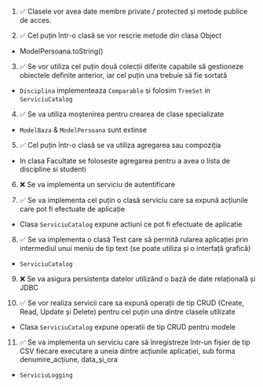 1. ✅ Clasele vor avea date membre private / protected și metode publice de acces.

2. ✅ Cel puțin într-o clasă se vor rescrie metode din clasa Object
- ModelPersoana.toString()

3. ✅ Se vor utiliza cel puțin două colecții diferite capabile să gestioneze 
obiectele definite anterior, iar cel puțin una trebuie să fie sortată
- `Disciplina` implementeaza `Comparable` si folosim `TreeSet` in `ServiciuCatalog`

4. ✅ Se va utiliza moștenirea pentru crearea de clase specializate
- `ModelBaza` & `ModelPersoana` sunt extinse

5. ✅ Cel puțin într-o clasă se va utiliza agregarea sau compoziția
- In clasa Facultate se foloseste agregarea pentru a avea o lista de discipline si studenti

6. ❌ Se va implementa un serviciu de autentificare

7. ✅ Se va implementa cel puțin o clasă serviciu care sa expună acțiunile care
pot fi efectuate de aplicație
- Clasa `ServiciuCatalog` expune actiuni ce pot fi efectuate de aplicatie

8. ✅ Se va implementa o clasă Test care să permită rularea aplicației prin intermediul
unui meniu de tip text (se poate utiliza și o interfață grafică)
- `ServiciuCatalog`
 
9. ❌ Se va asigura persistența datelor utilizând o bază de date relațională și JDBC

10. ✅ Se vor realiza servicii care sa expună operații de tip CRUD (Create, Read, Update și Delete)
pentru cel puțin una dintre clasele utilizate
- Clasa `ServiciuCatalog` expune operatii de tip CRUD pentru modele 

11. ✅ Se va implementa un serviciu care să înregistreze într-un fișier de tip CSV fiecare
executare a uneia dintre acțiunile aplicației, sub forma denumire_acțiune, data_și_ora
- `ServiciuLogging`
